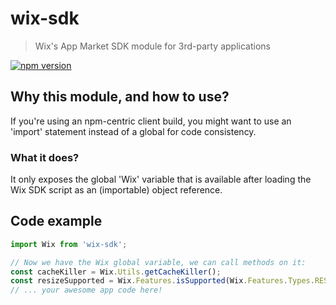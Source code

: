 # wix-sdk

> Wix's App Market SDK module for 3rd-party applications

[![npm version](https://badge.fury.io/js/wix-sdk.svg)](https://badge.fury.io/js/wix-sdk)

## Why this module, and how to use?
If you're using an npm-centric client build, you might want to use an
'import' statement instead of a global for code consistency.

### What it does?
It only exposes the global 'Wix' variable that is available after loading 
the Wix SDK script as an (importable) object reference.

## Code example
```js
import Wix from 'wix-sdk';

// Now we have the Wix global variable, we can call methods on it:
const cacheKiller = Wix.Utils.getCacheKiller();
const resizeSupported = Wix.Features.isSupported(Wix.Features.Types.RESIZE_COMPONENT, function (data){console.log(data)});
// ... your awesome app code here!

```
